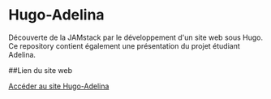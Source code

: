 # Hugo-Adelina

Découverte de la JAMstack par le développement d'un site web sous Hugo. Ce repository contient également une présentation du projet étudiant Adelina.

##Lien du site web

[Accéder au site Hugo-Adelina](https://stereo343.github.io/hugo-adelina/ "JAMStack et Adelina Project")